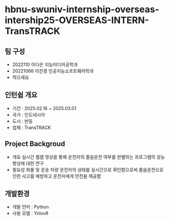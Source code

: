 # hbnu-swuniv-internship-overseas-intership25-OVERSEAS-INTERN-TransTRACK

## 팀 구성 
- 2022110 이다은 지능미디어공학과
- 20221066 이진경 인공지능소프트웨어학과
- 적으세요

## 인턴쉽 개요
- 기간 : 2025.02.16 ~ 2025.03.01
- 국가 : 인도네시아
- 도시 : 반둥
- 업체 : TransTRACK

## Project Backgroud
- 개요
  실시간 웹캠 영상을 통해 운전자의 졸음운전 여부를 판별하는 프로그램의 성능 향상에 대한 연구
- 필요성
  화물 및 운송 차량 운전자의 상태를 실시간으로 확인함으로써 졸음운전으로 인한 사고를 예방하고 운전자에게 안전을 제공함

## 개발환경
- 개발 언어 : Python
- 사용 모델 : Yolov8
